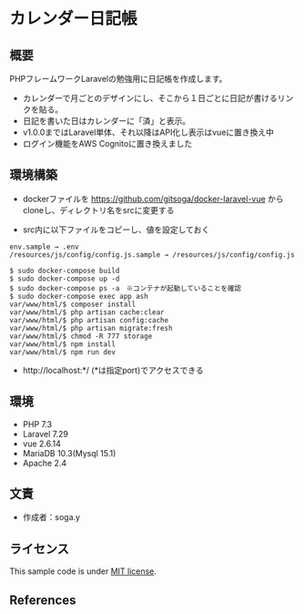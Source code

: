 # カレンダー日記帳

## 概要

PHPフレームワークLaravelの勉強用に日記帳を作成します。

- カレンダーで月ごとのデザインにし、そこから１日ごとに日記が書けるリンクを貼る。
- 日記を書いた日はカレンダーに「済」と表示。
- v1.0.0まではLaravel単体、それ以降はAPI化し表示はvueに置き換え中
- ログイン機能をAWS Cognitoに置き換えました

## 環境構築

- dockerファイルを https://github.com/gitsoga/docker-laravel-vue からcloneし、ディレクトリ名をsrcに変更する

- src内に以下ファイルをコピーし、値を設定しておく
```
env.sample → .env
/resources/js/config/config.js.sample → /resources/js/config/config.js
```

```
$ sudo docker-compose build
$ sudo docker-compose up -d
$ sudo docker-compose ps -a　※コンテナが起動していることを確認
$ sudo docker-compose exec app ash 
var/www/html/$ composer install
var/www/html/$ php artisan cache:clear
var/www/html/$ php artisan config:cache
var/www/html/$ php artisan migrate:fresh
var/www/html/$ chmod -R 777 storage
var/www/html/$ npm install
var/www/html/$ npm run dev
```

- http://localhost:*/ (*は指定port)でアクセスできる

## 環境

- PHP 7.3
- Laravel 7.29
- vue 2.6.14
- MariaDB 10.3(Mysql 15.1)
- Apache 2.4

## 文責

* 作成者：soga.y

## ライセンス

This sample code is under [MIT license](https://en.wikipedia.org/wiki/MIT_License).

## References

